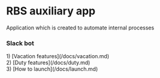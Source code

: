 # RBS auxiliary app

Application which is created to automate internal processes 

<h3>Slack bot</h3>
1) [Vacation features](/docs/vacation.md)<br>
2) [Duty features](/docs/duty.md)<br>
3) [How to launch](/docs/launch.md)